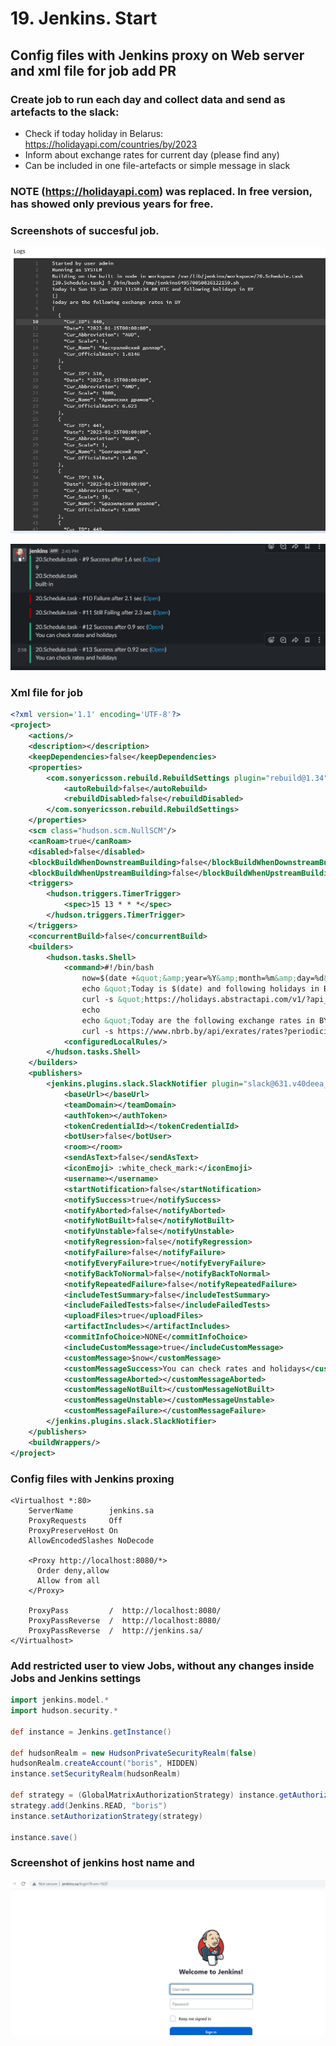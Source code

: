 # 19. Jenkins. Start

## Config files with Jenkins proxy on Web server and xml file for job add PR

### Create job to run each day and collect data and send as artefacts to the slack:

* Check if today holiday in Belarus: https://holidayapi.com/countries/by/2023
* Inform about exchange rates for current day (please find any)
* Can be included in one file-artefacts or simple message in slack

### NOTE (https://holidayapi.com) was replaced. In free version, has showed only previous years for free.

### Screenshots of succesful job.

![holidays](holidays.png)

![holidays-slack](holidays-slack.png)

### Xml file for job 

```xml
<?xml version='1.1' encoding='UTF-8'?>
<project>
    <actions/>
    <description></description>
    <keepDependencies>false</keepDependencies>
    <properties>
        <com.sonyericsson.rebuild.RebuildSettings plugin="rebuild@1.34">
            <autoRebuild>false</autoRebuild>
            <rebuildDisabled>false</rebuildDisabled>
        </com.sonyericsson.rebuild.RebuildSettings>
    </properties>
    <scm class="hudson.scm.NullSCM"/>
    <canRoam>true</canRoam>
    <disabled>false</disabled>
    <blockBuildWhenDownstreamBuilding>false</blockBuildWhenDownstreamBuilding>
    <blockBuildWhenUpstreamBuilding>false</blockBuildWhenUpstreamBuilding>
    <triggers>
        <hudson.triggers.TimerTrigger>
            <spec>15 13 * * *</spec>
        </hudson.triggers.TimerTrigger>
    </triggers>
    <concurrentBuild>false</concurrentBuild>
    <builders>
        <hudson.tasks.Shell>
            <command>#!/bin/bash
                now=$(date +&quot;&amp;year=%Y&amp;month=%m&amp;day=%d&quot;)
                echo &quot;Today is $(date) and following holidays in BY&quot;
                curl -s &quot;https://holidays.abstractapi.com/v1/?api_key=HIDDENMYAPIKEY&amp;country=BY$now&quot;
                echo
                echo &quot;Today are the following exchange rates in BY&quot;
                curl -s https://www.nbrb.by/api/exrates/rates?periodicity=0 | jq</command>
            <configuredLocalRules/>
        </hudson.tasks.Shell>
    </builders>
    <publishers>
        <jenkins.plugins.slack.SlackNotifier plugin="slack@631.v40deea_40323b">
            <baseUrl></baseUrl>
            <teamDomain></teamDomain>
            <authToken></authToken>
            <tokenCredentialId></tokenCredentialId>
            <botUser>false</botUser>
            <room></room>
            <sendAsText>false</sendAsText>
            <iconEmoji> :white_check_mark:</iconEmoji>
            <username></username>
            <startNotification>false</startNotification>
            <notifySuccess>true</notifySuccess>
            <notifyAborted>false</notifyAborted>
            <notifyNotBuilt>false</notifyNotBuilt>
            <notifyUnstable>false</notifyUnstable>
            <notifyRegression>false</notifyRegression>
            <notifyFailure>false</notifyFailure>
            <notifyEveryFailure>true</notifyEveryFailure>
            <notifyBackToNormal>false</notifyBackToNormal>
            <notifyRepeatedFailure>false</notifyRepeatedFailure>
            <includeTestSummary>false</includeTestSummary>
            <includeFailedTests>false</includeFailedTests>
            <uploadFiles>true</uploadFiles>
            <artifactIncludes></artifactIncludes>
            <commitInfoChoice>NONE</commitInfoChoice>
            <includeCustomMessage>true</includeCustomMessage>
            <customMessage>$now</customMessage>
            <customMessageSuccess>You can check rates and holidays</customMessageSuccess>
            <customMessageAborted></customMessageAborted>
            <customMessageNotBuilt></customMessageNotBuilt>
            <customMessageUnstable></customMessageUnstable>
            <customMessageFailure></customMessageFailure>
        </jenkins.plugins.slack.SlackNotifier>
    </publishers>
    <buildWrappers/>
</project>
```

### Config files with Jenkins proxing

```text
<Virtualhost *:80>
    ServerName        jenkins.sa
    ProxyRequests     Off
    ProxyPreserveHost On
    AllowEncodedSlashes NoDecode

    <Proxy http://localhost:8080/*>
      Order deny,allow
      Allow from all
    </Proxy>

    ProxyPass         /  http://localhost:8080/
    ProxyPassReverse  /  http://localhost:8080/
    ProxyPassReverse  /  http://jenkins.sa/
</Virtualhost>
```

### Add restricted user to view Jobs, without any changes inside Jobs and Jenkins settings

```groovy
import jenkins.model.*
import hudson.security.*

def instance = Jenkins.getInstance()

def hudsonRealm = new HudsonPrivateSecurityRealm(false)
hudsonRealm.createAccount("boris", HIDDEN)
instance.setSecurityRealm(hudsonRealm)

def strategy = (GlobalMatrixAuthorizationStrategy) instance.getAuthorizationStrategy()
strategy.add(Jenkins.READ, "boris")
instance.setAuthorizationStrategy(strategy)

instance.save()
```

### Screenshot of jenkins host name and 

![jenkins.sa](jenkins-sa.png)


